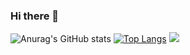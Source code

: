 ### Hi there 👋

<!--
**issacbrizuela1/issacbrizuela1** is a ✨ _special_ ✨ repository because its `README.md` (this file) appears on your GitHub profile.

Here are some ideas to get you started:

- 🔭 I’m currently working on ...
- 🌱 I’m currently learning ...
- 👯 I’m looking to collaborate on ...
- 🤔 I’m looking for help with ...
- 💬 Ask me about ...
- 📫 How to reach me: ...
- 😄 Pronouns: ...
- ⚡ Fun fact: ...
-->
![Anurag's GitHub stats](https://github-readme-stats.vercel.app/api?username=issacbrizuela1&theme=merko&show_icons=true&count_private=true)
[![Top Langs](https://github-readme-stats.vercel.app/api/top-langs/?username=issacbrizuela1&theme=merko&layout=default)](https://github.com/anuraghazra/github-readme-stats)
![](https://github-profile-trophy.vercel.app/?username=issacbrizuela1&theme=merko&no-frame=false&no-bg=false&margin-w=4&border_color=67D242)
